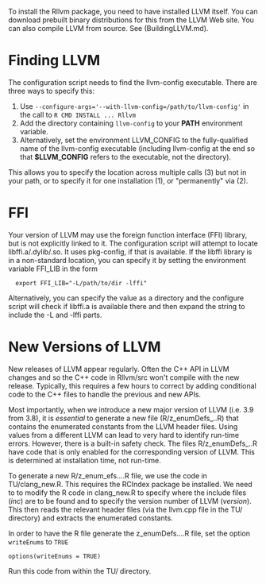 To install the Rllvm package, you need to have installed LLVM itself.
You can download prebuilt binary distributions for this from the LLVM Web site.
You can also compile LLVM from source. See (BuildingLLVM.md).

# Finding LLVM 
The configuration script needs to find the llvm-config executable.
There are three ways to specify this:
 1. Use `--configure-args='--with-llvm-config=/path/to/llvm-config'` in the call to `R CMD INSTALL ... Rllvm`
 1. Add the directory containing `llvm-config` to your **PATH** environment variable.
 2. Alternatively, set the environment LLVM_CONFIG to the fully-qualified name of the llvm-config
  executable  (including llvm-config at the end so that **$LLVM_CONFIG** refers to the executable, not the directory).

This allows you to specify the location across multiple calls (3) but not in your path,
or to specify it for one installation (1), or "permanently" via (2).

# FFI
Your version of LLVM may use the foreign function interface (FFI) library, but is not explicitly linked  to it.
The configuration script will attempt to locate libffi.a/.dylib/.so.   It uses pkg-config, if that is available.
If the libffi library is in a non-standard location, you can specify it by setting the environment variable
FFI_LIB in the form
```
  export FFI_LIB="-L/path/to/dir -lffi"
```
Alternatively, you can specify the value as a directory and the configure script will check if libffi.a 
is available there and then expand the string to include the -L and -lffi parts.




# New Versions of LLVM

New releases of LLVM appear regularly. Often the C++ API in LLVM
changes and so the C++ code in Rllvm/src won't compile with the new release.
Typically, this requires a few hours to correct by adding conditional code to the C++ files
to handle the previous and new APIs.

Most importantly, when we introduce a new major version of LLVM (i.e. 3.9 from 3.8),
it is *essential* to generate a new file (R/z_enumDefs_<major>.<minor>.R) that contains
the enumerated constants from the LLVM header files.
Using values from a different LLVM can lead to very hard to identify run-time errors.
However, there is a built-in safety check. The files R/z_enumDefs_<major>.<minor>.R
have code that is only enabled for the corresponding version of LLVM.
This is determined at installation time, not run-time.

To generate a new R/z_enum_efs....R file, we use the code in
TU/clang_new.R. This requires the RCIndex package be installed. We need to
to  modify the R code in clang_new.R to specify where the
include files (*inc*) are to be found and to specify the version number of
LLVM (*version*).  This then reads the relevant header files (via the llvm.cpp
file in the TU/ directory) and extracts the enumerated constants.

In order to have the R file generate the z_enumDefs....R file, set the option 
`writeEnums` to `TRUE`
```
options(writeEnums = TRUE)
```

Run this code from within the TU/ directory.

